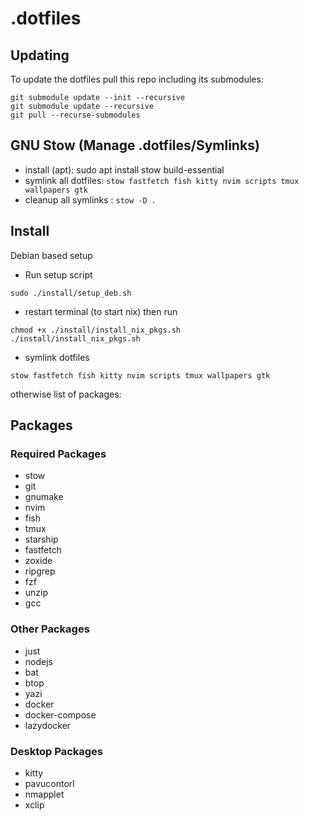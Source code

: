 # .dotfiles

## Updating
To update the dotfiles pull this repo including its submodules:
```
git submodule update --init --recursive
git submodule update --recursive
git pull --recurse-submodules
```
## GNU Stow (Manage .dotfiles/Symlinks)
- install (apt): sudo apt install stow build-essential
- symlink all dotfiles: `stow fastfetch fish kitty nvim scripts tmux wallpapers gtk`
- cleanup all symlinks : `stow -D .` 

## Install
Debian based setup
- Run setup script
```
sudo ./install/setup_deb.sh
```
- restart terminal (to start nix) then run
```
chmod +x ./install/install_nix_pkgs.sh
./install/install_nix_pkgs.sh
```
- symlink dotfiles
```
stow fastfetch fish kitty nvim scripts tmux wallpapers gtk
```
otherwise list of  packages:

## Packages 
### Required Packages
- stow
- git
- gnumake
- nvim
- fish
- tmux
- starship
- fastfetch
- zoxide
- ripgrep
- fzf
- unzip
- gcc

### Other Packages
- just
- nodejs
- bat
- btop
- yazi
- docker
- docker-compose
- lazydocker

### Desktop Packages
- kitty
- pavucontorl
- nmapplet
- xclip
